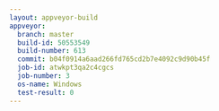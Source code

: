 ```yaml
---
layout: appveyor-build
appveyor:
  branch: master
  build-id: 50553549
  build-number: 613
  commit: b04f0914a6aad266fd765cd2b7e4092c9d90b45f
  job-id: atwkpt3qa2c4cgcs
  job-number: 3
  os-name: Windows
  test-result: 0
---
```

